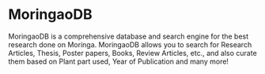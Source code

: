 # MoringaoDB

MoringaoDB is a comprehensive database and search engine for the best research done on Moringa. MoringaoDB allows you to search for Research Articles, Thesis, Poster papers, Books, Review Articles, etc., and also curate them based on Plant part used, Year of Publication and many more!
